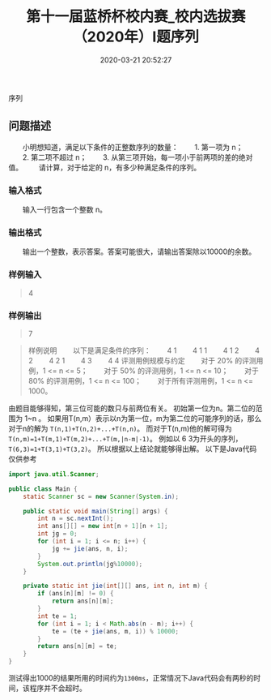 ﻿---
title: '第十一届蓝桥杯校内赛_校内选拔赛（2020年）I题序列'
date: 2020-03-21 20:52:27
tags: 
 - dp
 - Java
categories:
 - dp
---
序列
## 问题描述
　　小明想知道，满足以下条件的正整数序列的数量：
　　1. 第一项为 n；
　　2. 第二项不超过 n；
　　3. 从第三项开始，每一项小于前两项的差的绝对值。
　　请计算，对于给定的 n，有多少种满足条件的序列。
### 输入格式
　　输入一行包含一个整数 n。
### 输出格式
　　输出一个整数，表示答案。答案可能很大，请输出答案除以10000的余数。
### 样例输入
>4

### 样例输出
>7

>样例说明
　　以下是满足条件的序列：
　　4 1
　　4 1 1
　　4 1 2
　　4 2
　　4 2 1
　　4 3
　　4 4
评测用例规模与约定
　　对于 20% 的评测用例，1 <= n <= 5；
　　对于 50% 的评测用例，1 <= n <= 10；
　　对于 80% 的评测用例，1 <= n <= 100；
　　对于所有评测用例，1 <= n <= 1000。



由题目能够得知，第三位可能的数只与前两位有关。
初始第一位为n。第二位的范围为 1~n 。
如果用T(n,m）表示以n为第一位，m为第二位的可能序列的话，那么对于n的解为 `T(n,1)+T(n,2)+...+T(n,n)`。
而对于T(n,m)他的解可得为`T(n,m)=1+T(m,1)+T(m,2)+...+T(m,|n-m|-1)`。
例如以 6 3为开头的序列，`T(6,3)=1+T(3,1)+T(3,2)`。
所以根据以上结论就能够得出解。
以下是Java代码仅供参考

```java
import java.util.Scanner;

public class Main {
	static Scanner sc = new Scanner(System.in);

	public static void main(String[] args) {
		int n = sc.nextInt();
		int ans[][] = new int[n + 1][n + 1];
		int jg = 0;
		for (int i = 1; i <= n; i++) {
			jg += jie(ans, n, i);
		}
		System.out.println(jg%10000);
	}

	private static int jie(int[][] ans, int n, int m) {
		if (ans[n][m] != 0) {
			return ans[n][m];
		}
		int te = 1;
		for (int i = 1; i < Math.abs(n - m); i++) {
			te = (te + jie(ans, m, i)) % 10000;
		}
		return ans[n][m] = te;
	}
}
```

测试得出1000的结果所用的时间约为`1300ms`，正常情况下Java代码会有两秒的时间，该程序并不会超时。


